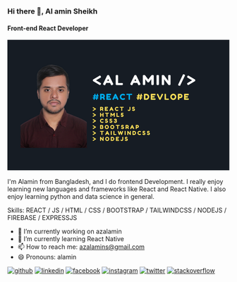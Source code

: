 ### Hi there 👋, Al amin Sheikh
#### Front-end React Developer
![Front-end React Developer](https://raw.githubusercontent.com/azalamin/azalamin/main/Blue%20Green%20Loading%20Icon%20Web%20Designer%20Business%20Card.png)

I'm Alamin from Bangladesh, and I do frontend Development. I really enjoy learning new languages and frameworks like React and React Native. I also enjoy learning python and data science in general. 

Skills: REACT / JS / HTML / CSS / BOOTSTRAP / TAILWINDCSS / NODEJS / FIREBASE / EXPRESSJS

- 🔭 I’m currently working on azalamin 
- 🌱 I’m currently learning React Native 
- 📫 How to reach me: azalamins@gmail.com 
- 😄 Pronouns: alamin 

[<img src='https://cdn.jsdelivr.net/npm/simple-icons@3.0.1/icons/github.svg' alt='github' height='40'>](https://github.com/azalamin)  [<img src='https://cdn.jsdelivr.net/npm/simple-icons@3.0.1/icons/linkedin.svg' alt='linkedin' height='40'>](https://www.linkedin.com/in/azalamin/)  [<img src='https://cdn.jsdelivr.net/npm/simple-icons@3.0.1/icons/facebook.svg' alt='facebook' height='40'>](https://www.facebook.com/me.azalamin)  [<img src='https://cdn.jsdelivr.net/npm/simple-icons@3.0.1/icons/instagram.svg' alt='instagram' height='40'>](https://www.instagram.com/me.azalamin/)  [<img src='https://cdn.jsdelivr.net/npm/simple-icons@3.0.1/icons/twitter.svg' alt='twitter' height='40'>](https://twitter.com/azalamins)  [<img src='https://cdn.jsdelivr.net/npm/simple-icons@3.0.1/icons/stackoverflow.svg' alt='stackoverflow' height='40'>](https://stackoverflow.com/users/14232393)  

